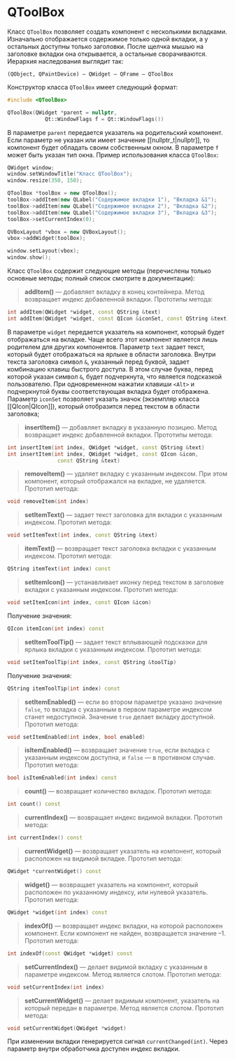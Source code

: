 # QToolBox

Класс `QToolBox` позволяет создать компонент с несколькими вкладками. Изначально отображается содержимое только одной вкладки, а у остальных доступны только заголовки. После щелчка мышью на заголовке вкладки она открывается, а остальные сворачиваются. Иерархия наследования выглядит так:
```
(QObject, QPaintDevice) — QWidget — QFrame — QToolBox
```

Конструктор класса `QToolBox` имеет следующий формат:
```c++
#include <QToolBox>

QToolBox(QWidget *parent = nullptr,
			Qt::WindowFlags f = Qt::WindowFlags())
```

В параметре `parent` передается указатель на родительский компонент. Если параметр не указан или имеет значение [[nullptr_t|nullptr]], то компонент будет обладать своим собственным окном. В параметре `f` может быть указан тип окна. Пример использования класса `QToolBox`:

```c++
QWidget window;
window.setWindowTitle("Класс QToolBox");
window.resize(350, 150);

QToolBox *toolBox = new QToolBox();
toolBox->addItem(new QLabel("Содержимое вкладки 1"), "Вкладка &1");
toolBox->addItem(new QLabel("Содержимое вкладки 2"), "Вкладка &2");
toolBox->addItem(new QLabel("Содержимое вкладки 3"), "Вкладка &3");
toolBox->setCurrentIndex(0);

QVBoxLayout *vbox = new QVBoxLayout();
vbox->addWidget(toolBox);

window.setLayout(vbox);
window.show();
```

Класс `QToolBox` содержит следующие методы (перечислены только основные методы; полный список смотрите в документации):

> **addItem()** — добавляет вкладку в конец контейнера. Метод возвращает индекс добавленной вкладки. Прототипы метода:
```c++
int addItem(QWidget *widget, const QString &text)
int addItem(QWidget *widget, const QIcon &iconSet, const QString &text)
```

В параметре `widget` передается указатель на компонент, который будет отображаться на вкладке. Чаще всего этот компонент является лишь родителем для других компонентов. Параметр `text` задает текст, который будет отображаться на ярлыке в области заголовка. Внутри текста заголовка символ `&`, указанный перед буквой, задает комбинацию клавиш быстрого доступа. В этом случае буква, перед которой указан символ `&`, будет подчеркнута, что является подсказкой пользователю. При одновременном нажатии клавиши `<Alt>` и подчеркнутой буквы соответствующая вкладка будет отображена. Параметр `iconSet` позволяет указать значок (экземпляр класса [[QIcon|QIcon]]), который отобразится перед текстом в области заголовка;

> **insertItem()** — добавляет вкладку в указанную позицию. Метод возвращает индекс добавленной вкладки. Прототипы метода:
```c++
int insertItem(int index, QWidget *widget, const QString &text)
int insertItem(int index, QWidget *widget, const QIcon &icon,
				const QString &text)
```

> **removeItem()** — удаляет вкладку с указанным индексом. При этом компонент, который отображался на вкладке, не удаляется. Прототип метода:
```c++
void removeItem(int index)
```

> **setItemText()** — задает текст заголовка для вкладки с указанным индексом. Прототип метода:
```c++
void setItemText(int index, const QString &text)
```

> **itemText()** — возвращает текст заголовка вкладки с указанным индексом. Прототип метода:
```c++
QString itemText(int index) const
```

> **setItemIcon()** — устанавливает иконку перед текстом в заголовке вкладки с указанным индексом. Прототип метода:
```c++
void setItemIcon(int index, const QIcon &icon)
```

Получение значения:
```c++
QIcon itemIcon(int index) const
```

> **setItemToolTip()** — задает текст вплывающей подсказки для ярлыка вкладки с указанным индексом. Прототип метода:
```c++
void setItemToolTip(int index, const QString &toolTip)
```

Получение значения:
```c++
QString itemToolTip(int index) const
```

> **setItemEnabled()** — если во втором параметре указано значение `false`, то вкладка с указанным в первом параметре индексом станет недоступной. Значение `true` делает вкладку доступной. Прототип метода:
```c++
void setItemEnabled(int index, bool enabled)
```

> **isItemEnabled()** — возвращает значение `true`, если вкладка с указанным индексом доступна, и `false` — в противном случае. Прототип метода:
```c++
bool isItemEnabled(int index) const
```

> **count()** — возвращает количество вкладок. Прототип метода:
```c++
int count() const
```

> **currentIndex()** — возвращает индекс видимой вкладки. Прототип метода:
```c++
int currentIndex() const
```

> **currentWidget()** — возвращает указатель на компонент, который расположен на видимой вкладке. Прототип метода:
```c++
QWidget *currentWidget() const
```

> **widget()** — возвращает указатель на компонент, который расположен по указанному индексу, или нулевой указатель. Прототип метода:
```c++
QWidget *widget(int index) const
```

> **indexOf()** — возвращает индекс вкладки, на которой расположен компонент. Если компонент не найден, возвращается значение –1. Прототип метода:
```c++
int indexOf(const QWidget *widget) const
```

> **setCurrentIndex()** — делает видимой вкладку с указанным в параметре индексом. Метод является слотом. Прототип метода:
```c++
void setCurrentIndex(int index)
```

> **setCurrentWidget()** — делает видимым компонент, указатель на который передан в параметре. Метод является слотом. Прототип метода:
```c++
void setCurrentWidget(QWidget *widget)
```

При изменении вкладки генерируется сигнал `currentChanged(int)`. Через параметр внутри обработчика доступен индекс вкладки.





